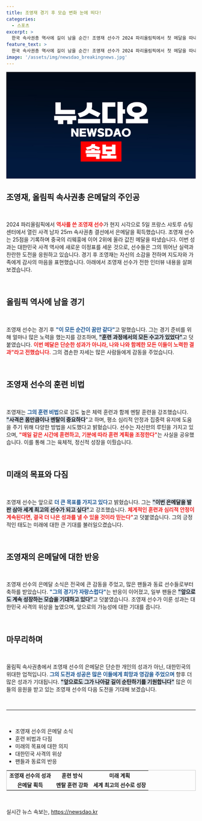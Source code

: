 ```yaml
---
title: 조영재 경기 후 모습 변화 눈에 띄다!
categories:
  - 스포츠
excerpt: >
  한국 속사권총 역사에 길이 남을 순간! 조영재 선수가 2024 파리올림픽에서 첫 메달을 따내며 은메달의 영예를 안았습니다. 그의 놀라운 성과와 경기 후 이야기를 들려드립니다.
feature_text: >
  한국 속사권총 역사에 길이 남을 순간! 조영재 선수가 2024 파리올림픽에서 첫 메달을 따내며 은메달의 영예를 안았습니다. 그의 놀라운 성과와 경기 후 이야기를 들려드립니다.
image: '/assets/img/newsdao_breakingnews.jpg'
---
```


<p><img src="/assets/img/newsdao_breakingnews.jpg" alt="cryptoinkorea 속보" /></p>

<h2 data-ke-size="size26">조영재, 올림픽 속사권총 은메달의 주인공</h2>

<p data-ke-size="size16">&nbsp;</p>

<p data-ke-size="size16">2024 파리올림픽에서 <b><span style="color: #ee2323;">역사를 쓴 조영재 선수</span></b>가 현지 시각으로 5일 프랑스 샤토루 슈팅센터에서 열린 사격 남자 25ｍ 속사권총 결선에서 은메달을 획득했습니다. 조영재 선수는 25점을 기록하며 중국의 리웨훙에 이어 2위에 올라 값진 메달을 따냈습니다. 이번 성과는 대한민국 사격 역사에 새로운 이정표를 세운 것으로, 선수들은 그의 뛰어난 실력과 찬란한 도전을 응원하고 있습니다. 경기 후 조영재는 자신의 소감을 전하며 지도자와 가족에게 감사의 마음을 표현했습니다. 아래에서 조영재 선수가 전한 인터뷰 내용을 살펴보겠습니다.</p>

<p data-ke-size="size16">&nbsp;</p>

<h2 data-ke-size="size26">올림픽 역사에 남을 경기</h2>

<p data-ke-size="size16">&nbsp;</p>

<p data-ke-size="size16">조영재 선수는 경기 후 <b><span style="color: #1a5490;">"이 모든 순간이 꿈만 같다"</span></b>고 말했습니다. 그는 경기 준비를 위해 얼마나 많은 노력을 했는지를 강조하며, <b><span style="background-color: #21538527;">"훈련 과정에서의 모든 수고가 있었다"</span></b>고 덧붙였습니다. <b><span style="color: #ee2323;">이번 메달은 단순한 성과가 아니라, 나와 나와 함께한 모든 이들이 노력한 결과"라고 전했습니다.</span></b> 그의 겸손한 자세는 많은 사람들에게 감동을 주었습니다.</p>

<p data-ke-size="size16">&nbsp;</p>

<h2 data-ke-size="size26">조영재 선수의 훈련 비법</h2>

<p data-ke-size="size16">&nbsp;</p>

<p data-ke-size="size16">조영재는 <b><span style="color: #1a5490;">그의 훈련 비법</span></b>으로 강도 높은 체력 훈련과 함께 멘탈 훈련을 강조했습니다. <b><span style="background-color: #21538527;">"사격은 몸만큼이나 멘탈이 중요하다</span></b>"고 하며, 평소 심리적 안정과 집중력 유지에 도움을 주기 위해 다양한 방법을 시도했다고 밝혔습니다. 선수는 자신만의 루틴을 가지고 있으며, <b><span style="color: #ee2323;">"매일 같은 시간에 훈련하고, 기분에 따라 훈련 계획을 조정한다"</span></b>는 사실을 공유했습니다. 이를 통해 그는 육체적, 정신적 성장을 이뤘습니다.</p>

<p data-ke-size="size16">&nbsp;</p>

<h2 data-ke-size="size26">미래의 목표와 다짐</h2>

<p data-ke-size="size16">&nbsp;</p>

<p data-ke-size="size16">조영재 선수는 앞으로 <b><span style="color: #1a5490;">더 큰 목표를 가지고 있다</span></b>고 밝혔습니다. 그는 <b><span style="background-color: #21538527;">"이번 은메달을 발판 삼아 세계 최고의 선수가 되고 싶다"</span></b>고 강조했습니다. <b><span style="color: #ee2323;">체계적인 훈련과 심리적 안정이 계속된다면, 결국 더 나은 성과를 낼 수 있을 것이라 믿는다"</span></b>고 덧붙였습니다. 그의 긍정적인 태도는 미래에 대한 큰 기대를 불러일으켰습니다.</p>

<p data-ke-size="size16">&nbsp;</p>

<h2 data-ke-size="size26">조영재의 은메달에 대한 반응</h2>

<p data-ke-size="size16">&nbsp;</p>

<p data-ke-size="size16">조영재 선수의 은메달 소식은 전국에 큰 감동을 주었고, 많은 팬들과 동료 선수들로부터 축하를 받았습니다. <b><span style="color: #1a5490;">"그의 경기가 자랑스럽다"</span></b>는 반응이 이어졌고, 일부 팬들은 <b><span style="background-color: #21538527;">"앞으로도 계속 성장하는 모습을 기대하고 있다"</span></b>고 덧붙였습니다. 조영재 선수가 이룬 성과는 대한민국 사격의 위상을 높였으며, 앞으로의 가능성에 대한 기대를 줍니다.</p>

<p data-ke-size="size16">&nbsp;</p>

<h2 data-ke-size="size26">마무리하며</h2>

<p data-ke-size="size16">&nbsp;</p>

<p data-ke-size="size16">올림픽 속사권총에서 조영재 선수의 은메달은 단순한 개인의 성과가 아닌, 대한민국의 위대한 업적입니다. <b><span style="color: #1a5490;">그의 도전과 성공은 많은 이들에게 희망과 영감을 주었으며</span></b> 향후 더 많은 성과가 기대됩니다. <b><span style="background-color: #21538527;">"앞으로도 그가 나아갈 길이 순탄하기를 기원합니다"</span></b> 많은 이들의 응원을 받고 있는 조영재 선수의 다음 도전을 기대해 보겠습니다.</p>

<p data-ke-size="size16">&nbsp;</p>

<hr />

<p data-ke-size="size16">&nbsp;</p>

<ul>
    <li>조영재 선수의 은메달 소식</li>
    <li>훈련 비법과 다짐</li>
    <li>미래의 목표에 대한 의지</li>
    <li>대한민국 사격의 위상</li>
    <li>팬들과 동료의 반응</li>
</ul>

<table style="width: 100%; border-collapse: collapse; border: 1px solid #ccc;">
    <tr>
        <td style="text-align: center; height: 17px;"><b>조영재 선수의 성과</b></td>
        <td style="text-align: center; height: 17px;"><b>훈련 방식</b></td>
        <td style="text-align: center; height: 17px;"><b>미래 계획</b></td>
    </tr>
    <tr>
        <td style="text-align: center; height: 17px;"><b>은메달 획득</b></td>
        <td style="text-align: center; height: 17px;"><b>멘탈 훈련 강화</b></td>
        <td style="text-align: center; height: 17px;"><b>세계 최고의 선수로 성장</b></td>
    </tr>
</table>

<p data-ke-size="size16">&nbsp;</p>
실시간 뉴스 속보는, <a href="https://newsdao.kr" rel="dofollow">https://newsdao.kr</a>


